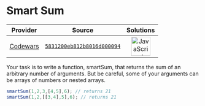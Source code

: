 [_metadata_:generated]: - "true"

# Smart Sum

<!-- INFO TABLE BEGIN -->

| Provider                                        | Source                                                                               | Solutions                                                                                                                                                    |
| :---------------------------------------------: | :----------------------------------------------------------------------------------: | :----------------------------------------------------------------------------------------------------------------------------------------------------------: |
| [Codewars](../../../docs/providers/Codewars.md) | [`5831200eb812b8016d000094`](https://www.codewars.com/kata/5831200eb812b8016d000094) | [<img src="https://res.cloudinary.com/rascaltwo/image/upload/v1631924076/javascript_ehszr7.svg" alt="JavaScript" title="JavaScript" width="50" />](solve.js) |

<!-- INFO TABLE END -->

Your task is to write a function, smartSum, that returns the sum of an arbitrary number of arguments. But be careful, some of your arguments can be arrays of numbers or nested arrays.


```javascript
smartSum(1,2,3,[4,5],6); // returns 21
smartSum(1,2,[[3,4],5],6); // returns 21
```


